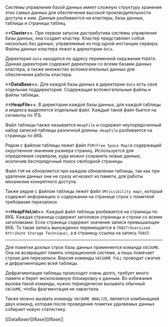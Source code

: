Системы управления базой данных имеет сложную структуру хранения этих самых данных для обеспечения высокой производительности доступа к ним. Данные разбиваются на кластеры, базы данных, таблицы и страницы таблиц.

**==Claster==**. При первом запуске дистрибутива системы управления базы данных, она создает кластер. Кластер представляет собой несколько баз данных, управляемые из под одной инстанции сервера. Файлы данных кластера лежат в директории `data`.

Директория `data` находится по адресу переменной окружения `PGDATA`. Данная директория содержит директории со всеми базами данных кластера, а также множество вспомогательных данных для обеспечения работы кластера.

**==DataBase==**. Для каждой базы данных в директории `data` есть своя отдельная поддиректория. Содержащая вспомогательные файлы и файлы таблицы.

**==HeapFile==**. В директории каждой базы данных, для каждой таблицы и индекса выделяется отдельный файл. Каждый такой файл бьется на сегменты по 1ГБ.

Файл таблицы также называется `HeapFile` и содержит неупорядоченный набор записей таблицы различной длинны. `HeapFile` разбивается на страницы по 8КБ.

Рядом с файлом таблицы лежит файл `FSM(Free Space Map)`и содержащий округленное значение размера страниц. Используется для определения сервером, куда можно сохранить новые данные, исключив беспорядочный поиск свободной страницы.

Файл `FSM` не обновляется при каждом обновлении таблицы, так как при удалении данных они не сразу исчезают из памяти, для работы механизма конкретного доступа.

Также рядом с файлом таблицы лежит файл `VM(visibility map)`, который содержит информацию о содержании на странице строк с пометкой требования перезаписи.

**==HeapFileList==**. Каждый файл таблицы разбивается на страницы по 8КБ. Каждая страница содержит заголовок страницы и строки со всеми заголовками. Если страница содержит значение записи превышающее 8КБ. То такая запись вынужденно перемещается в `TOAST(Oversized Attribute Storage Technique)`, а в страницу ссылка на запись `TOAST`.

---

Для пометки дохлых строк базы данных применяется команда `VACUUME`. Она не возвращает память операционной системе, а лишь помечает строки для перезаписи.
Версия команды `VACUUME FULL` проводит сжатие и дефрагментацию всей таблицы. 

Дефрагментация таблицы происходит очень долго, требует много памяти и берет эксклюзивную блокировку к данным. Во избежание вызова такой команды, нужно периодически вызывать обычный `VACUUME`, чтобы фрагментация не нарастала. 

Также можно вызвать команду `VACUUME ANALYZE`, является комбинацией двух команд, которая после проведения пометки удаляемых данных собирает новую статистику. 

[[DataBase/🟡Base|🟡Base]]
